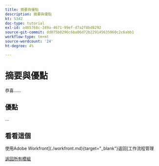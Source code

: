 ```yaml
---
title: 摘要與優點
description: 摘要與優點
kt: 5342
doc-type: tutorial
exl-id: a465768c-349a-4671-99ef-d7a2f8bd8292
source-git-commit: dd075b0296c6ba06d72b229145635060c2c6abb1
workflow-type: tm+mt
source-wordcount: '24'
ht-degree: 4%

---
```


# 摘要與優點

恭喜……

## 優點

...

## 看看這個

使用Adobe Workfront](./workfront.md){target="_blank"}返回[工作流程管理

[返回所有模組](../../../overview.md)
